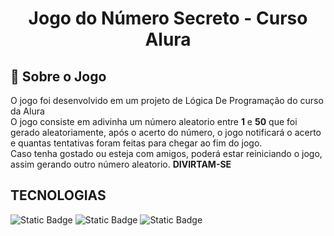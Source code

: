 <h1 align="center">Jogo do Número Secreto - Curso Alura</h1>


## 📌 Sobre o Jogo
<p> O jogo foi desenvolvido em um projeto de Lógica De Programação do curso da Alura<br>
   O jogo consiste em adivinha um número aleatorio entre <b>1</b> e <b>50</b> que foi gerado aleatoriamente, após o acerto do número, o jogo notificará o acerto e quantas tentativas foram feitas para chegar ao fim do jogo.<br>
   Caso tenha gostado ou esteja com amigos, poderá estar reiniciando o jogo, assim gerando outro número aleatorio. <b>DIVIRTAM-SE</b>
</p>

## TECNOLOGIAS

![Static Badge](https://img.shields.io/badge/JavaScript-F7DF1E?style=for-the-badge&logo=JavaScript&labelColor=black) ![Static Badge](https://img.shields.io/badge/HTML-white?style=for-the-badge&logo=html5&logoColor=%23E34F26&labelColor=black&color=%23E34F26) ![Static Badge](https://img.shields.io/badge/CSS-%231572B6?style=for-the-badge&logo=css3)
